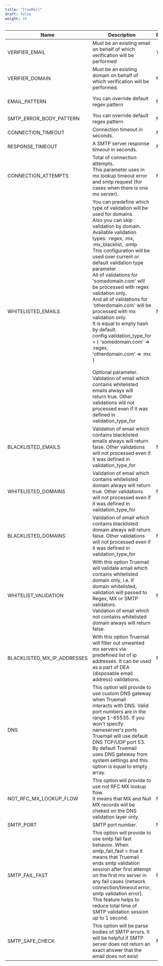 ```yaml
---
title: "TrueMail"
draft: false
weight: 20
---
```


| Name                        | Description                                                                                                                                                                                                                                                                                                                                                                                                                                                                                                                                                                                                                                                                                                                                                                                 | Required | Default Value                                                                                                                                                            |
| --------------------------- | ------------------------------------------------------------------------------------------------------------------------------------------------------------------------------------------------------------------------------------------------------------------------------------------------------------------------------------------------------------------------------------------------------------------------------------------------------------------------------------------------------------------------------------------------------------------------------------------------------------------------------------------------------------------------------------------------------------------------------------------------------------------------------------------- | -------- | ------------------------------------------------------------------------------------------------------------------------------------------------------------------------ |
| VERIFIER_EMAIL              | Must be an existing email on behalf of which verification will be performed                                                                                                                                                                                                                                                                                                                                                                                                                                                                                                                                                                                                                                                                                                                 | Yes      |                                                                                                                                                                          |
| VERIFIER_DOMAIN             | Must be an existing domain on behalf of which verification will be performed.                                                                                                                                                                                                                                                                                                                                                                                                                                                                                                                                                                                                                                                                                                               | No       | verifier domain based on verifier email                                                                                                                                  |
| EMAIL_PATTERN               | You can override default regex pattern                                                                                                                                                                                                                                                                                                                                                                                                                                                                                                                                                                                                                                                                                                                                                      | No       | /(?=\\A.{6,255}\\z)(\\A([\\p{L}0-9]+[\\w\\p{L}.+!~,'&%#\*^\`{}|\\-\\/?=$]\*)@((?i-mx:[\\p{L}0-9]+([-.]{1}[\\p{L}\\p{N}\\p{Pd}]\*[\\p{L}\\p{N}]+)\*\\.\\p{L}{2,63}))\\z)/ |
| SMTP_ERROR_BODY_PATTERN     | You can override default regex pattern                                                                                                                                                                                                                                                                                                                                                                                                                                                                                                                                                                                                                                                                                                                                                      | No       | /(?=.\*550)(?=.\*(user|account|customer|mailbox)).\*/i                                                                                                                   |
| CONNECTION_TIMEOUT          | Connection timeout in seconds.                                                                                                                                                                                                                                                                                                                                                                                                                                                                                                                                                                                                                                                                                                                                                              | No       | 2                                                                                                                                                                        |
| RESPONSE_TIMEOUT            | A SMTP server response timeout in seconds.                                                                                                                                                                                                                                                                                                                                                                                                                                                                                                                                                                                                                                                                                                                                                  | No       | 2                                                                                                                                                                        |
| CONNECTION_ATTEMPTS         | Total of connection attempts.<br>This parameter uses in mx lookup timeout error and smtp request (for cases when there is one mx server).                                                                                                                                                                                                                                                                                                                                                                                                                                                                                                                                                                                                                                                   | No       | 2                                                                                                                                                                        |
| WHITELISTED_EMAILS          | You can predefine which type of validation will be used for domains.<br>Also you can skip validation by domain.<br>Available validation types: :regex, :mx, :mx_blacklist, :smtp<br>This configuration will be used over current or default validation type parameter<br>All of validations for 'somedomain.com' will be processed with regex validation only.<br>And all of validations for 'otherdomain.com' will be processed with mx validation only.<br>It is equal to empty hash by default.<br>config.validation_type_for = { 'somedomain.com' => :regex, 'otherdomain.com' => :mx }<br><br>Optional parameter. Validation of email which contains whitelisted emails always will<br>return true. Other validations will not processed even if it was defined in validation_type_for | No       |                                                                                                                                                                          |
| BLACKLISTED_EMAILS          | Validation of email which contains blacklisted emails always will return false. Other validations will not processed even if it was defined in validation_type_for                                                                                                                                                                                                                                                                                                                                                                                                                                                                                                                                                                                                                          | No       | It is equal to empty array by default.                                                                                                                                   |
| WHITELISTED_DOMAINS         | Validation of email which contains whitelisted domain always will return true. Other validations will not processed even if it was defined in validation_type_for                                                                                                                                                                                                                                                                                                                                                                                                                                                                                                                                                                                                                           | No       | It is equal to empty array by default.                                                                                                                                   |
| BLACKLISTED_DOMAINS         | Validation of email which contains blacklisted domain always will return false. Other validations will not processed even if it was defined in validation_type_for                                                                                                                                                                                                                                                                                                                                                                                                                                                                                                                                                                                                                          | No       | It is equal to empty array by default.                                                                                                                                   |
| WHITELIST_VALIDATION        | With this option Truemail will validate email which contains whitelisted domain only, i.e. if domain whitelisted, validation will passed to Regex, MX or SMTP validators.<br>Validation of email which not contains whitelisted domain always will return false.                                                                                                                                                                                                                                                                                                                                                                                                                                                                                                                            | No       | FALSE                                                                                                                                                                    |
| BLACKLISTED_MX_IP_ADDRESSES | With this option Truemail will filter out unwanted mx servers via predefined list of ip addresses. It can be used as a part of DEA (disposable email address) validations.                                                                                                                                                                                                                                                                                                                                                                                                                                                                                                                                                                                                                  | No       | It is equal to empty array by default.                                                                                                                                   |
| DNS                         | This option will provide to use custom DNS gateway when Truemail<br>interacts with DNS. Valid port numbers are in the range 1-65535. If you won't specify<br>nameserver's ports Truemail will use default DNS TCP/UDP port 53. By default Truemail<br>uses DNS gateway from system settings and this option is equal to empty array.<br>                                                                                                                                                                                                                                                                                                                                                                                                                                                    |          |                                                                                                                                                                          |
| NOT_RFC_MX_LOOKUP_FLOW      | This option will provide to use not RFC MX lookup flow.<br>It means that MX and Null MX records will be cheked on the DNS validation layer only.                                                                                                                                                                                                                                                                                                                                                                                                                                                                                                                                                                                                                                            | No       | By default this option is disabled.                                                                                                                                      |
| SMTP_PORT                   | SMTP port number.                                                                                                                                                                                                                                                                                                                                                                                                                                                                                                                                                                                                                                                                                                                                                                           | No       | 25                                                                                                                                                                       |
| SMTP_FAIL_FAST              | This option will provide to use smtp fail fast behavior. When smtp_fail_fast = true it means that Truemail ends smtp validation session after first attempt on the first mx server in any fail cases (network connection/timeout error, smtp validation error). This feature helps to reduce total time of SMTP validation session up to 1 second.                                                                                                                                                                                                                                                                                                                                                                                                                                          | No       | By default this option is disabled.                                                                                                                                      |
| SMTP_SAFE_CHECK             | This option will be parse bodies of SMTP errors. It will be helpful if SMTP server does not return an exact answer that the email does not exist<br>                                                                                                                                                                                                                                                                                                                                                                                                                                                                                                                                                                                                                                        | No       | By default this option is disabled, available for SMTP validation only.                                                                                                  |

